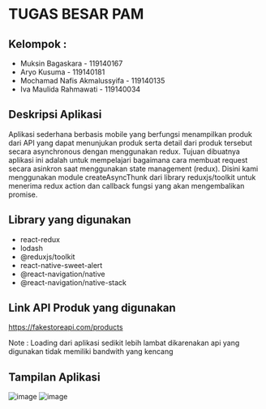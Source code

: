 # TUGAS BESAR PAM

## Kelompok :

- Muksin Bagaskara - 119140167
- Aryo Kusuma - 119140181
- Mochamad Nafis Akmalussyifa - 119140135
- Iva Maulida Rahmawati - 119140034

## Deskripsi Aplikasi

Aplikasi sederhana berbasis mobile yang berfungsi menampilkan produk dari API yang dapat menunjukan produk serta detail dari produk tersebut secara asynchronous
dengan menggunakan redux. Tujuan dibuatnya aplikasi ini adalah untuk mempelajari bagaimana cara membuat request secara asinkron saat menggunakan state management (redux).
Disini kami menggunakan module createAsyncThunk dari library reduxjs/toolkit untuk menerima redux action dan callback fungsi yang
akan mengembalikan promise.

## Library yang digunakan

- react-redux
- lodash
- @reduxjs/toolkit
- react-native-sweet-alert
- @react-navigation/native
- @react-navigation/native-stack

## Link API Produk yang digunakan

https://fakestoreapi.com/products

Note : Loading dari aplikasi sedikit lebih lambat dikarenakan api yang digunakan tidak memiliki bandwith yang kencang

## Tampilan Aplikasi

![image](https://user-images.githubusercontent.com/75032646/171186588-c07bb4df-f395-4cb7-89cd-905f6f63263d.png)
![image](https://user-images.githubusercontent.com/75032646/171186642-a0d8811c-6c72-4adc-84b5-64d480c336f4.png)
